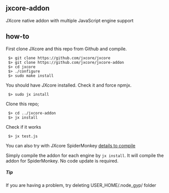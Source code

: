 ## jxcore-addon
JXcore native addon with multiple JavaScript engine support

## how-to
First clone JXcore and this repo from Github and compile.
```
 $> git clone https://github.com/jxcore/jxcore
 $> git clone https://github.com/jxcore/jxcore-addon
 $> cd jxcore
 $> ./configure 
 $> sudo make install
```

You should have JXcore installed. Check it and force npmjx.

```
 $> sudo jx install 
```

Clone this repo;
```
 $> cd ../jxcore-addon
 $> jx install
```

Check if it works
```
 $> jx test.js
```

You can also try with JXcore SpiderMonkey [details to compile](https://github.com/jxcore/jxcore/blob/master/doc/HOW_TO_COMPILE.md) 

Simply compile the addon for each engine by `jx install`. 
It will compile the addon for SpiderMonkey. No code update is required.

##### Tip

If you are having a problem, try deleting USER_HOME/.node_gyp/ folder
